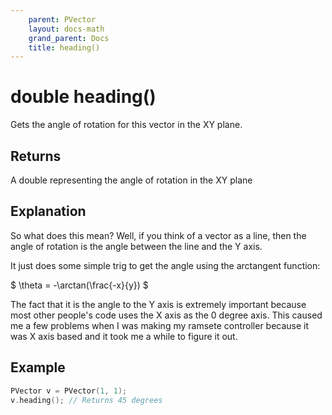 ```yaml
---
    parent: PVector
    layout: docs-math
    grand_parent: Docs
    title: heading()
---
```

# double heading()
Gets the angle of rotation for this vector in the XY plane.

## Returns
A double representing the angle of rotation in the XY plane

## Explanation
So what does this mean? Well, if you think of a vector as a line, then the angle of rotation is the angle between the line and the Y axis. 

It just does some simple trig to get the angle using the arctangent function:

$ \theta = -\arctan(\frac{-x}{y}) $

The fact that it is the angle to the Y axis is extremely important because most other people's code uses the X axis as the 0 degree axis. This caused me a few problems when I was making my ramsete controller because it was X axis based and it took me a while to figure it out.

## Example
```cpp
PVector v = PVector(1, 1);
v.heading(); // Returns 45 degrees
```